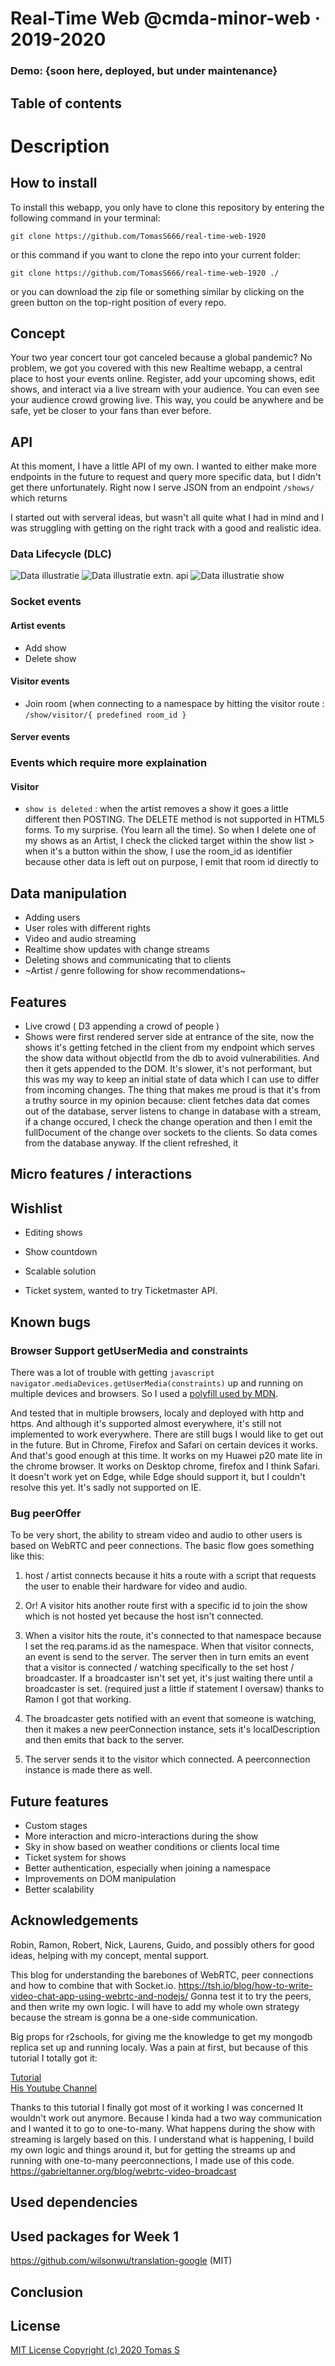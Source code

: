 # Real-Time Web @cmda-minor-web · 2019-2020

### Demo: {soon here, deployed, but under maintenance}

## Table of contents
  
# Description


## How to install
To install this webapp, you only have to clone this repository by entering the following command in your terminal:

```git clone https://github.com/TomasS666/real-time-web-1920```

or this command if you want to clone the repo into your current folder:

```git clone https://github.com/TomasS666/real-time-web-1920 ./```

or you can download the zip file or something similar by clicking on the green button on the top-right position of every repo.


## Concept
Your two year concert tour got canceled because a global pandemic? No problem, we got you covered with this new Realtime webapp, a central place to host your events online. Register, add your upcoming shows, edit shows, and interact via a live stream with your audience. 
You can even see your audience crowd growing live. This way, you could be anywhere and be safe, yet be closer to your fans than ever before. 

## API
At this moment, I have a little API of my own. I wanted to either make more endpoints in the future to request and query more specific data, but I didn't get there unfortunately. Right now I serve JSON from an endpoint ```/shows/``` which returns 

I started out with serveral ideas, but wasn't all quite what I had in mind and I was struggling with getting on the right track with a good and realistic idea. 

### Data Lifecycle (DLC)
![Data illustratie](https://github.com/TomasS666/real-time-web-1920/blob/master/docs/First-proces.png)
![Data illustratie extn. api](https://github.com/TomasS666/real-time-web-1920/blob/master/docs/Show-time.png)
![Data illustratie show](https://github.com/TomasS666/real-time-web-1920/blob/master/docs/Show-2.png)

### Socket events
#### Artist events
* Add show
* Delete show

#### Visitor events
* Join room (when connecting to a namespace by hitting the visitor route : ```/show/visitor/{ predefined room_id } ```

#### Server events

### Events which require more explaination
#### Visitor
* ```show is deleted``` : when the artist removes a show it goes a little different then POSTING. The DELETE method is not supported in HTML5 forms. To my surprise. (You learn all the time). So when I delete one of my shows as an Artist, I check the clicked target within the show list > when it's a button within the show, I use the room_id as identifier because other data is left out on purpose, I emit that room id directly to 



###


## Data manipulation
* Adding users
* User roles with different rights
* Video and audio streaming
* Realtime show updates with change streams
* Deleting shows and communicating that to clients
* ~Artist / genre following for show recommendations~

## Features
* Live crowd ( D3 appending a crowd of people )
* Shows were first rendered server side at entrance of the site, now the shows it's getting fetched in the client from my endpoint which serves the show data without objectId from the db to avoid vulnerabilities. And then it gets appended to the DOM. It's slower, it's not performant, but this was my way to keep an initial state of data which I can use to differ from incoming changes. The thing that makes me proud is that it's from a truthy source in my opinion because: client fetches data dat comes out of the database, server listens to change in database with a stream, if a change occured, I check the change operation and then I emit the fullDocument of the change over sockets to the clients. So data comes from the database anyway. If the client refreshed, it


## Micro features / interactions


## Wishlist
* Editing shows
* Show countdown
* Scalable solution

* Ticket system, wanted to try Ticketmaster API.


## Known bugs

### Browser Support getUserMedia and constraints
There was a lot of trouble with getting ```javascript navigator.mediaDevices.getUserMedia(constraints)``` up and running on multiple devices and browsers. So I used a [polyfill used by MDN](https://developer.mozilla.org/en-US/docs/Web/API/MediaDevices/getUserMedia).

And tested that in multiple browsers, localy and deployed with http and https. And although it's supported almost everywhere, it's still not implemented to work everywhere. There are still bugs I would like to get out in the future. But in Chrome, Firefox and Safari on certain devices it works. And that's good enough at this time. It works on my Huawei p20 mate lite in the chrome browser. It works on Desktop chrome, firefox and I think Safari. It doesn't work yet on Edge, while Edge should support it, but I couldn't resolve this yet. It's sadly not supported on IE. 

### Bug peerOffer
To be very short, the ability to stream video and audio to other users is based on WebRTC and peer connections. The basic flow goes something like this: 

1. host / artist connects because it hits a route with a script that requests the user to enable their hardware for video and audio. 
1. Or! A visitor hits another route first with a specific id to join the show which is not hosted yet because the host isn't connected.

2. When a visitor hits the route, it's connected to that namespace because I set the req.params.id as the namespace. When that visitor connects, an event is send to the server. The server then in turn emits an event that a visitor is connected / watching specifically to the set host / broadcaster. If a broadcaster isn't set yet, it's just waiting there until a broadcaster is set. (required just a little if statement I oversaw) thanks to Ramon I got that working.

3. The broadcaster gets notified with an event that someone is watching, then it makes a new peerConnection instance, sets it's localDescription and then emits that back to the server.

4. The server sends it to the visitor which connected. A peerconnection instance is made there as well.

## Future features
* Custom stages
* More interaction and micro-interactions during the show
* Sky in show based on weather conditions or clients local time
* Ticket system for shows
* Better authentication, especially when joining a namespace
* Improvements on DOM manipulation
* Better scalability

## Acknowledgements
Robin, Ramon, Robert, Nick, Laurens, Guido, and possibly others for good ideas, helping with my concept, mental support.

This blog for understanding the barebones of WebRTC, peer connections and how to combine that with Socket.io.
https://tsh.io/blog/how-to-write-video-chat-app-using-webrtc-and-nodejs/
Gonna test it to try the peers, and then write my own logic. I will have to add my whole own strategy because the stream is gonna be a one-side communication.

Big props for r2schools, for giving me the knowledge to get my mongodb replica set up and running localy. Was a pain at first, but because of this tutorial I totally got it: 

[Tutorial](https://www.youtube.com/watch?v=bJo7nr9xdrQ)  
[His Youtube Channel](https://www.youtube.com/channel/UCjMKqt0sYMkBEfFg4YtqUdg)

Thanks to this tutorial I finally got most of it working
I was concerned It wouldn't work out anymore. Because I kinda had a two way communication and I wanted it to go to one-to-many.
What happens during the show with streaming is largely based on this. I understand what is happening, I build my own logic and things around it, but for getting the streams up and running with one-to-many peerconnections, I made use of this code.
https://gabrieltanner.org/blog/webrtc-video-broadcast

## Used dependencies



## Used packages for Week 1
https://github.com/wilsonwu/translation-google (MIT)

## Conclusion

## License

[MIT License Copyright (c) 2020 Tomas S](https://github.com/TomasS666/web-app-from-scratch-1920/blob/master/LICENSE)
